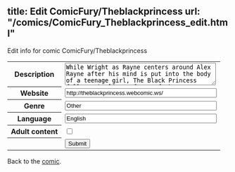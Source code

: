 title: Edit ComicFury/Theblackprincess
url: "/comics/ComicFury_Theblackprincess_edit.html"
---
Edit info for comic ComicFury/Theblackprincess

<form name="comic" action="http://gaepostmail.appspot.com/comic/" method="post">
<table class="comicinfo">
<tr>
<th>Description</th><td><textarea name="description" cols="40" rows="3">While Wright as Rayne centers around Alex Rayne after his mind is put into the body of a teenage girl, The Black Princess follows the lives of two of the women responsible, Sareena Black and Misty Smid. The two are best friends as well as co-workers in Eighth Sin's Paranormal Division, their primary job being to study and at times stop unusual magic.</textarea></td>
</tr>
<tr>
<th>Website</th><td><input type="text" name="url" value="http://theblackprincess.webcomic.ws/" size="40"/></td>
</tr>
<tr>
<th>Genre</th><td><input type="text" name="genre" value="Other" size="40"/></td>
</tr>
<tr>
<th>Language</th><td><input type="text" name="language" value="English" size="40"/></td>
</tr>
<tr>
<th>Adult content</th><td><input type="checkbox" name="adult" value="adult" /></td>
</tr>
<tr>
<th></th><td>
<input type="hidden" name="comic" value="ComicFury_Theblackprincess" />
<input type="submit" name="submit" value="Submit" />
</td>
</tr>
</table>
</form>

Back to the [comic](ComicFury_Theblackprincess.html).
